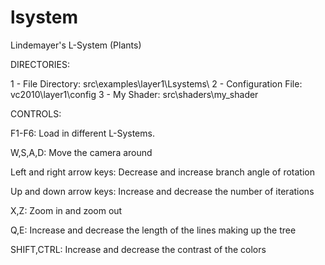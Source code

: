 lsystem
=======

Lindemayer's L-System (Plants)

DIRECTORIES:

1 - File Directory: src\examples\layer1\Lsystems\                                                                               2 - Configuration File: vc2010\layer1\config                                                                                    3 - My Shader: src\shaders\my_shader

CONTROLS:

F1-F6: Load in different L-Systems.

W,S,A,D: Move the camera around

Left and right arrow keys: Decrease and increase branch angle of rotation

Up and down arrow keys: Increase and decrease the number of iterations

X,Z: Zoom in and zoom out

Q,E: Increase and decrease the length of the lines making up the tree

SHIFT,CTRL: Increase and decrease the contrast of the colors
